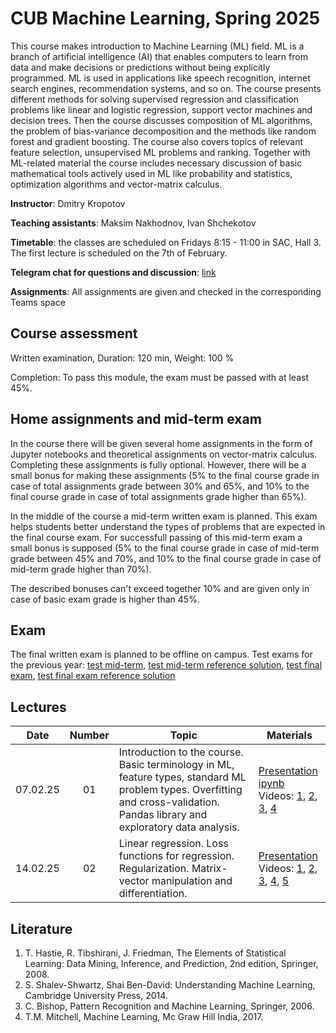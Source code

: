 # CUB Machine Learning, Spring 2025

This course makes introduction to Machine Learning (ML) field. ML is a branch of artificial intelligence (AI) that enables computers to learn from data and make decisions or predictions without being explicitly programmed. ML is used in applications like speech recognition, internet search engines, recommendation systems, and so on. The course presents different methods for solving supervised regression and classification problems like linear and logistic regression, support vector machines and decision trees. Then the course discusses composition of ML algorithms, the problem of bias-variance decomposition and the methods like random forest and gradient boosting. The course also covers topics of relevant feature selection, unsupervised ML problems and ranking. Together with ML-related material the course includes necessary discussion of basic mathematical tools actively used in ML like probability and statistics, optimization algorithms and vector-matrix calculus. 

**Instructor**: Dmitry Kropotov

**Teaching assistants**: Maksim Nakhodnov, Ivan Shchekotov

**Timetable**: the classes are scheduled on Fridays 8:15 - 11:00 in SAC, Hall 3. The first lecture is scheduled on the 7th of February.

**Telegram chat for questions and discussion**: [link](https://t.me/+izhIIZ9W5Fs1NDM6)

**Assignments**: All assignments are given and checked in the corresponding Teams space

## Course assessment

Written examination, Duration: 120 min, Weight: 100 %

Completion: To pass this module, the exam must be passed with at least 45%.

## Home assignments and mid-term exam

In the course there will be given several home assignments in the form of Jupyter notebooks and theoretical assignments on vector-matrix calculus. Completing these assignments is fully optional. However, there will be a small bonus for making these assignments (5% to the final course grade in case of total assignments grade between 30% and 65%, and 10% to the final course grade in case of total assignments grade higher than 65%). 

In the middle of the course a mid-term written exam is planned. This exam helps students better understand the types of problems that are expected in the final course exam. For successfull passing of this mid-term exam a small bonus is supposed (5% to the final course grade in case of mid-term grade between 45% and 70%, and 10% to the final course grade in case of mid-term grade higher than 70%).

The described bonuses can't exceed together 10% and are given only in case of basic exam grade is higher than 45%.

## Exam 

The final written exam is planned to be offline on campus. Test exams for the previous year: [test mid-term](Materials/midterm_exam_test.pdf), [test mid-term reference solution](Materials/midterm_exam_test_reference.pdf), [test final exam](Materials/exam_test.pdf), [test final exam reference solution](Materials/exam_test_reference.pdf)

## Lectures

| Date | Number | Topic | Materials |
| :---: | :---: | --- | --- |
| 07.02.25 | 01 | Introduction to the course. Basic terminology in ML, feature types, standard ML problem types. Overfitting and cross-validation. Pandas library and exploratory data analysis.	| [Presentation](Materials/01-intro.pptx)<br> [ipynb](https://colab.research.google.com/drive/1XBc5gGHwtK7gh-Ajft_1o2hB1tq9Pq5v?usp=sharing)<br> Videos: [1](https://player.vimeo.com/video/908116908?h=3f3f70101a&amp;badge=0&amp;autopause=0&amp;player_id=0&amp;app_id=58479), [2](https://player.vimeo.com/video/908117286?h=bc61876ce5&amp;badge=0&amp;autopause=0&amp;player_id=0&amp;app_id=58479), [3](https://player.vimeo.com/video/908117581?h=0e1d114484&amp;badge=0&amp;autopause=0&amp;player_id=0&amp;app_id=58479), [4](https://player.vimeo.com/video/908118001?h=2bb61615b3&amp;badge=0&amp;autopause=0&amp;player_id=0&amp;app_id=58479) |
| 14.02.25 | 02 | Linear regression. Loss functions for regression. Regularization. Matrix-vector manipulation and differentiation.	| [Presentation](Materials/02-linreg-diff.pptx)<br> Videos: [1](https://player.vimeo.com/video/911660805?h=083262749d&amp;badge=0&amp;autopause=0&amp;player_id=0&amp;app_id=58479), [2](https://player.vimeo.com/video/911661433?h=9afd6ead19&amp;badge=0&amp;autopause=0&amp;player_id=0&amp;app_id=58479), [3](https://player.vimeo.com/video/911663153?h=96abba6d75&amp;badge=0&amp;autopause=0&amp;player_id=0&amp;app_id=58479), [4](https://player.vimeo.com/video/914134535?h=e620483653&amp;badge=0&amp;autopause=0&amp;player_id=0&amp;app_id=58479), [5](https://player.vimeo.com/video/914136337?h=bb09deb776&amp;badge=0&amp;autopause=0&amp;player_id=0&amp;app_id=58479) |


## Literature
1.	T. Hastie, R. Tibshirani, J. Friedman, The Elements of Statistical Learning: Data Mining, Inference, and Prediction, 2nd edition, Springer, 2008.
2.	S. Shalev-Shwartz, Shai Ben-David: Understanding Machine Learning, Cambridge University Press, 2014.
3.	C. Bishop, Pattern Recognition and Machine Learning, Springer, 2006.
4.	T.M. Mitchell, Machine Learning, Mc Graw Hill India, 2017.
